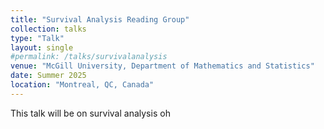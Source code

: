 ```yaml
---
title: "Survival Analysis Reading Group"
collection: talks
type: "Talk"
layout: single
#permalink: /talks/survivalanalysis
venue: "McGill University, Department of Mathematics and Statistics"
date: Summer 2025
location: "Montreal, QC, Canada"
---
```


This talk will be on survival analysis oh
